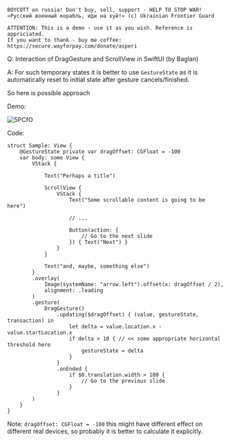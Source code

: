 ```
BOYCOTT on russia! Don't buy, sell, support - HELP TO STOP WAR!
«Русский военный корабль, иди на хуй!» (c) Ukrainian Frontier Guard

ATTENTION: This is a demo - use it as you wish. Reference is appriciated.
If you want to thank - buy me coffee: https://secure.wayforpay.com/donate/asperi
```

Q: Interaction of DragGesture and ScrollView in SwiftUI (by Baglan)

A: For such temporary states it is better to use `GestureState` as it is automatically reset to initial state after gesture cancels/finished.

So here is possible approach

Demo:

![5PCfO](https://user-images.githubusercontent.com/62171579/170683071-213d2ec7-c55f-48f0-9a59-278c7e47f958.gif)

Code: 

    struct Sample: View {
        @GestureState private var dragOffset: CGFloat = -100
        var body: some View {
            VStack {
    
                Text("Perhaps a title")
    
                ScrollView {
                    VStack {
                        Text("Some scrollable content is going to be here")
    
                        // ...
    
                        Button(action: {
                            // Go to the next slide
                        }) { Text("Next") }
                    }
                }
    
                Text("and, maybe, something else")
            }
            .overlay(
                Image(systemName: "arrow.left").offset(x: dragOffset / 2),
                alignment: .leading
            )
            .gesture(
                DragGesture()
                    .updating($dragOffset) { (value, gestureState, transaction) in
                        let delta = value.location.x - value.startLocation.x
                        if delta > 10 { // << some appropriate horizontal threshold here
                            gestureState = delta
                        }
                    }
                    .onEnded {
                        if $0.translation.width > 100 {
                            // Go to the previous slide
                        }
                    }
            )
        }
    }

Note: `dragOffset: CGFloat = -100` this might have different effect on different real devices, so probably it is better to calculate it explicitly.
